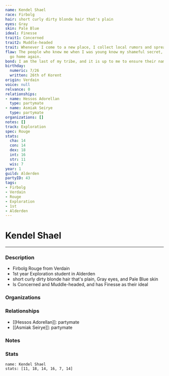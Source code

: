 ```yaml
---
name: Kendel Shael
race: Firbolg
hair: short curly dirty blonde hair that's plain
eyes: Gray
skin: Pale Blue
ideal: Finesse
trait1: Concerned
trait2: Muddle-headed
trait: Whenever I come to a new place, I collect local rumors and spread gossip.
flaw: The people who knew me when I was young know my shameful secret, so I can never
  go home again.
bond: I am the last of my tribe, and it is up to me to ensure their names enter legend.
birthday:
  numeric: 7/26
  written: 26th of Korent
origin: Verdain
voice: null
relvance: 0
relationships:
- name: Hessos Adorellan
  type: partymate
- name: Asmiak Seirye
  type: partymate
organizations: []
notes: []
track: Exploration
spec: Rouge
stats:
  cha: 14
  con: 14
  dex: 18
  int: 16
  str: 11
  wis: 7
year: 1
guild: Alderden
partyID: 43
tags:
- Firbolg
- Verdain
- Rouge
- Exploration
- 1st
- Alderden
---
```

# Kendel Shael
---
### Description
- Firbolg Rouge from Verdain
- 1st year Exploration student in Alderden
- short curly dirty blonde hair that's plain, Gray eyes, and Pale Blue skin
- Is Concerned and Muddle-headed, and has Finesse as their ideal

### Organizations

### Relationships
- [[Hessos Adorellan]]: partymate
- [[Asmiak Seirye]]: partymate

### Notes

### Stats
```statblock
name: Kendel Shael
stats: [11, 18, 14, 16, 7, 14]
```